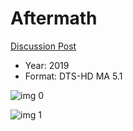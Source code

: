 # Aftermath

[Discussion Post](https://www.avsforum.com/threads/bass-eq-for-filtered-movies.2995212/post-58247790)

* Year: 2019
* Format: DTS-HD MA 5.1

![img 0](https://i.imgur.com/q0uxtTQ.jpg)

![img 1](https://i.imgur.com/cNwGiTe.png)

